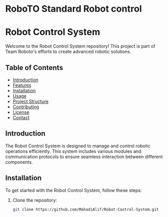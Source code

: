 # RoboTO Standard Robot control
 
# Robot Control System

Welcome to the Robot Control System repository! This project is part of Team Roboto's efforts to create advanced robotic solutions.

## Table of Contents
- [Introduction](#introduction)
- [Features](#features)
- [Installation](#installation)
- [Usage](#usage)
- [Project Structure](#project-structure)
- [Contributing](#contributing)
- [License](#license)
- [Contact](#contact)

## Introduction
The Robot Control System is designed to manage and control robotic operations efficiently. This system includes various modules and communication protocols to ensure seamless interaction between different components.


## Installation
To get started with the Robot Control System, follow these steps:

1. Clone the repository:
   ```sh
   git clone https://github.com/MahadiAlif/Robot-Control-System.git


